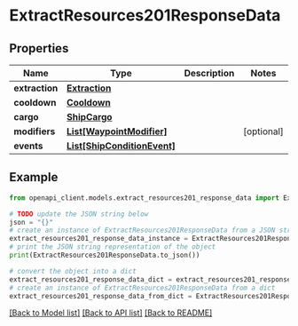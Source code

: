 # ExtractResources201ResponseData


## Properties

Name | Type | Description | Notes
------------ | ------------- | ------------- | -------------
**extraction** | [**Extraction**](Extraction.md) |  | 
**cooldown** | [**Cooldown**](Cooldown.md) |  | 
**cargo** | [**ShipCargo**](ShipCargo.md) |  | 
**modifiers** | [**List[WaypointModifier]**](WaypointModifier.md) |  | [optional] 
**events** | [**List[ShipConditionEvent]**](ShipConditionEvent.md) |  | 

## Example

```python
from openapi_client.models.extract_resources201_response_data import ExtractResources201ResponseData

# TODO update the JSON string below
json = "{}"
# create an instance of ExtractResources201ResponseData from a JSON string
extract_resources201_response_data_instance = ExtractResources201ResponseData.from_json(json)
# print the JSON string representation of the object
print(ExtractResources201ResponseData.to_json())

# convert the object into a dict
extract_resources201_response_data_dict = extract_resources201_response_data_instance.to_dict()
# create an instance of ExtractResources201ResponseData from a dict
extract_resources201_response_data_from_dict = ExtractResources201ResponseData.from_dict(extract_resources201_response_data_dict)
```
[[Back to Model list]](../README.md#documentation-for-models) [[Back to API list]](../README.md#documentation-for-api-endpoints) [[Back to README]](../README.md)


